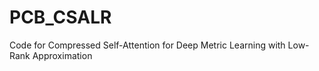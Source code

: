 # PCB_CSALR
 Code for Compressed Self-Attention for Deep Metric Learning with Low-Rank Approximation
